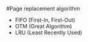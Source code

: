 #Page replacement algorithm

* FIFO (First-In, First-Out)
* OTM (Great Algorithm)
* LRU (Least Recently Used)